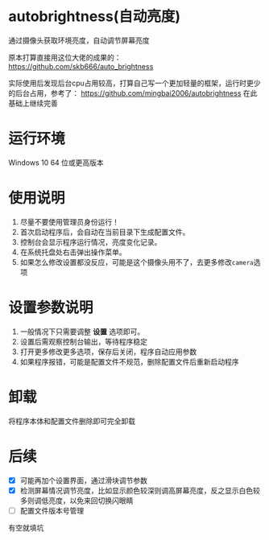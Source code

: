 # autobrightness(自动亮度)
通过摄像头获取环境亮度，自动调节屏幕亮度

原本打算直接用这位大佬的成果的：
https://github.com/skb666/auto_brightness

实际使用后发现后台cpu占用较高，打算自己写一个更加轻量的框架，运行时更少的后台占用，参考了：
https://github.com/mingbai2006/autobrightness
在此基础上继续完善

# 运行环境
Windows 10 64 位或更高版本

# 使用说明
1. 尽量不要使用管理员身份运行！
2. 首次启动程序后，会自动在当前目录下生成配置文件。
3. 控制台会显示程序运行情况，亮度变化记录。
4. 在系统托盘处右击弹出操作菜单。
5. 如果怎么修改设置都没反应，可能是这个摄像头用不了，去更多修改`camera`选项

# 设置参数说明
1. 一般情况下只需要调整 **设置** 选项即可。
2. 设置后需观察控制台输出，等待程序稳定
3. 打开更多修改更多选项，保存后关闭，程序自动应用参数
4. 如果程序报错，可能是配置文件不规范，删除配置文件后重新启动程序

# 卸载
将程序本体和配置文件删除即可完全卸载

# 后续
- [x] 可能再加个设置界面，通过滑块调节参数
- [x] 检测屏幕情况调节亮度，比如显示颜色较深则调高屏幕亮度，反之显示白色较多则调低亮度，以免来回切换闪眼睛
- [ ] 配置文件版本号管理

有空就填坑
